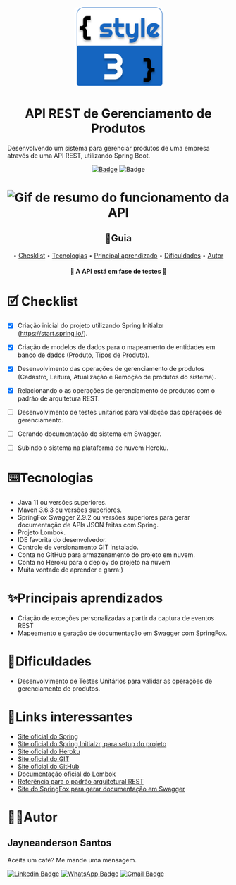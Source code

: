 <h1 align="center">
    <img alt="Logo da empresa Style3" src="src/main/resources/static/img/style3_icon.svg" width="200"/>
</h1>

<h1 align="center">API REST de Gerenciamento de Produtos</h1>

<p>Desenvolvendo um sistema para gerenciar produtos de uma empresa através de uma API REST, utilizando Spring Boot.</p>

<div align="center">

[![Badge](https://img.shields.io/badge/Onde_aprendi-DIO-fa962a?style=flat-square)](https://web.digitalinnovation.one/home)
![Badge](https://img.shields.io/badge/License-MIT-green?style=flat-square)

</div>

<h1 align="center">
    <img 
    src="src/main/resources/static/img/" alt="Gif de resumo do funcionamento da API"/>
</h1>

<h2 align="center">📇Guia</h2>
<p align="center">
    •
    <a href="#checklist">Chesklist</a> •
    <a href="#tecnologias">Tecnologias</a> •
    <a href="#aprendizado">Principal aprendizado</a> • 
    <a href="#dificuldades">Dificuldades</a> •
    <a href="#autor">Autor</a>
</p>

<h4 align="center">🔨 A API está em fase de testes 🔨</h4>

<h1 id="checklist">🗹 Checklist</h1>

- [x] Criação inicial do projeto utilizando Spring Initialzr (https://start.spring.io/).
- [x] Criação de modelos de dados para o mapeamento de entidades em banco de dados (Produto, Tipos de Produto).
- [x] Desenvolvimento das operações de gerenciamento de produtos (Cadastro, Leitura, Atualização e Remoção de produtos do sistema).
- [x] Relacionando o as operações de gerenciamento de produtos com o padrão de arquitetura REST.
- [ ] Desenvolvimento de testes unitários para validação das operações de gerenciamento.
- [ ] Gerando documentação do sistema em Swagger.
- [ ] Subindo o sistema na plataforma de nuvem Heroku.


<h1 id="tecnologias">⌨️Tecnologias</h1>

* Java 11 ou versões superiores.
* Maven 3.6.3 ou versões superiores.
* SpringFox Swagger 2.9.2 ou versões superiores para gerar documentação de APIs JSON feitas com Spring.
* Projeto Lombok.
* IDE favorita do desenvolvedor.
* Controle de versionamento GIT instalado.
* Conta no GitHub para armazenamento do projeto em nuvem.
* Conta no Heroku para o deploy do projeto na nuvem
* Muita vontade de aprender e garra:)

<h1 id="tecnologias">✨Principais aprendizados</h1>

* Criação de exceções personalizadas a partir da captura de eventos REST 
* Mapeamento e geração de documentação em Swagger com SpringFox.

<h1 id="tecnologias">🚧Dificuldades</h1>

* Desenvolvimento de Testes Unitários para validar as operações de gerenciamento de produtos.

<h1>🔗Links interessantes</h1>

* [Site oficial do Spring](https://spring.io/)
* [Site oficial do Spring Initialzr, para setup do projeto](https://start.spring.io/)
* [Site oficial do Heroku](https://www.heroku.com/)
* [Site oficial do GIT](https://git-scm.com/)
* [Site oficial do GitHub](http://github.com/)
* [Documentação oficial do Lombok](https://projectlombok.org/)
* [Referência para o padrão arquitetural REST](https://restfulapi.net/)
* [Site do SpringFox para gerar documentação em Swagger](https://springfox.github.io/springfox/)

<h1 id="autor">👨‍💻Autor</h1>

<h2>Jayneanderson Santos</h2>

Aceita um café? Me mande uma mensagem.

[![Linkedin Badge](https://img.shields.io/badge/-Jayneanderson-blue?style=flat-square&logo=Linkedin&logoColor=white&link=https://www.linkedin.com/in/jayneanderson-santos/)](https://www.linkedin.com/in/jayneanderson-santos/) 
[![WhatsApp Badge](https://img.shields.io/badge/-75--983101948-01e675?style=flat-square&logo=WhatsApp&logoColor=white&link=https://www.linkedin.com/in/jayneanderson-santos/)]() 
[![Gmail Badge](https://img.shields.io/badge/-jayneanderson.santos@gmail.com-c14438?style=flat-square&logo=Gmail&logoColor=white&link=mailto:jayneanderson.santos@gmail.com)](mailto:jayneanderson.santos@gmail.com)